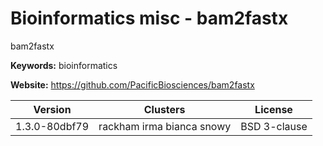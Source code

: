 # Bioinformatics misc - bam2fastx

bam2fastx

**Keywords:** bioinformatics

**Website:** <https://github.com/PacificBiosciences/bam2fastx>

| Version | Clusters | License |
| ------- | -------- | ------- |
| 1.3.0-80dbf79 | rackham irma bianca snowy | BSD 3-clause |
